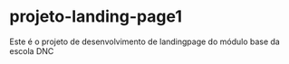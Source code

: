 # projeto-landing-page1
Este é o projeto de desenvolvimento de landingpage do módulo base da escola DNC
